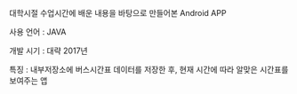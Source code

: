 대학시절 수업시간에 배운 내용을 바탕으로 만들어본 Android APP

사용 언어 : JAVA

개발 시기 : 대략 2017년

특징 : 내부저장소에 버스시간표 데이터를 저장한 후, 현재 시간에 따라 알맞은 시간표를 보여주는 앱
